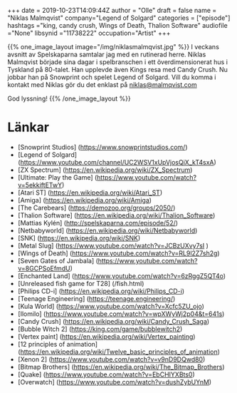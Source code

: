 +++
date = 2019-10-23T14:09:44Z
author = "Olle"
draft = false
name = "Niklas Malmqvist"
company="Legend of Solgard"
categories = ["episode"]
hashtags ="king, candy crush, Wings of Death, Thalion Software"
audiofile ="None"
libsynid ="11738222"
occupation="Artist"
+++ 

{{% one_image_layout image="/img/niklasmalmqvist.jpg" %}}
I veckans avsnitt av Spelskaparna samtalar jag med en rutinerad herre. Niklas Malmqvist började sina dagar i spelbranschen i ett överdimensionerat hus i Tyskland på 80-talet. Han upplevde även Kings resa med Candy Crush. Nu jobbar han på Snowprint och spelet Legend of Solgard. Vill du komma i kontakt med Niklas gör du det enklast på niklas@malmqvist.com

God lyssning!
{{% /one_image_layout %}}

# Länkar
* [Snowprint Studios] (https://www.snowprintstudios.com/)
* [Legend of Solgard] (https://www.youtube.com/channel/UC2WSV1xUpVjosQiX_kT4sxA)
* [ZX Spectrum] (https://en.wikipedia.org/wiki/ZX_Spectrum)
* [Ultimate: Play the Game] (https://www.youtube.com/watch?v=5ekkiftETwY)
* [Atari ST] (https://en.wikipedia.org/wiki/Atari_ST)
* [Amiga] (https://en.wikipedia.org/wiki/Amiga)
* [The Carebears] (https://demozoo.org/groups/2050/)
* [Thalion Software] (https://en.wikipedia.org/wiki/Thalion_Software)
* [Mattias Kylén] (http://spelskaparna.com/episode/52/)
* [Netbabyworld] (https://en.wikipedia.org/wiki/Netbabyworld)
* [SNK] (https://en.wikipedia.org/wiki/SNK)
* [Metal Slug] (https://www.youtube.com/watch?v=JCBzUXvy7sI )
* [Wings of Death] (https://www.youtube.com/watch?v=RL9l2Z7sh2g)
* [Seven Gates of Jambala] (https://www.youtube.com/watch?v=8GCPSoEfmdU)
* [Enchanted Land] (https://www.youtube.com/watch?v=6zRggZ5QT4o)
* [Unreleased fish game for T28] (/fish.html)
* [Philips CD-i] (https://en.wikipedia.org/wiki/Philips_CD-i)
* [Teenage Engineering] (https://teenage.engineering/)
* [Kula World] (https://www.youtube.com/watch?v=Xcfc5ZU_ojo)
* [Ilomilo] (https://www.youtube.com/watch?v=wpXWyWj2p04&t=641s)
* [Candy Crush] (https://en.wikipedia.org/wiki/Candy_Crush_Saga)
* [Bubble Witch 2] (https://king.com/game/bubblewitch2)
* [Vertex paint] (https://en.wikipedia.org/wiki/Vertex_painting)
* [12 principles of animation] (https://en.wikipedia.org/wiki/Twelve_basic_principles_of_animation)
* [Xenon 2] (https://www.youtube.com/watch?v=v9nD9DQwd80)
* [Bitmap Brothers] (https://en.wikipedia.org/wiki/The_Bitmap_Brothers)
* [Quake] (https://www.youtube.com/watch?v=EbCHIYXBts0)
* [Overwatch] (https://www.youtube.com/watch?v=dushZybUYnM)
